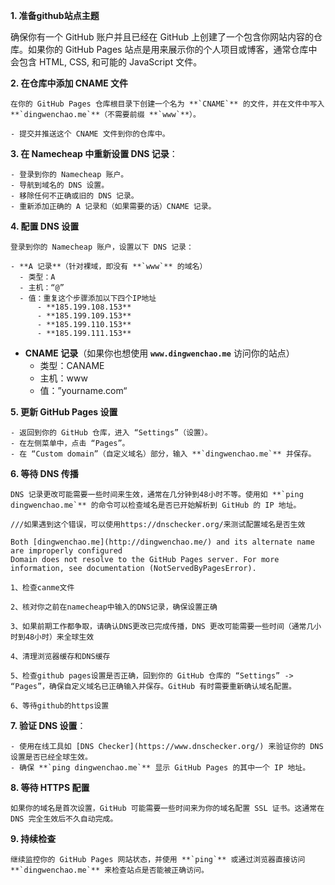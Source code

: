 
**1. 准备github站点主题**

   确保你有一个 GitHub 账户并且已经在 GitHub 上创建了一个包含你网站内容的仓库。如果你的 GitHub Pages 站点是用来展示你的个人项目或博客，通常仓库中会包含 HTML, CSS, 
   和可能的 JavaScript 文件。

**2. 在仓库中添加 CNAME 文件**

    在你的 GitHub Pages 仓库根目录下创建一个名为 **`CNAME`** 的文件，并在文件中写入 **`dingwenchao.me`**（不需要前缀 **`www`**）。

    - 提交并推送这个 CNAME 文件到你的仓库中。

**3. 在 Namecheap 中重新设置 DNS 记录**：

    - 登录到你的 Namecheap 账户。
    - 导航到域名的 DNS 设置。
    - 移除任何不正确或旧的 DNS 记录。
    - 重新添加正确的 A 记录和（如果需要的话）CNAME 记录。

**4. 配置 DNS 设置**

    登录到你的 Namecheap 账户，设置以下 DNS 记录：

    - **A 记录**（针对裸域，即没有 **`www`** 的域名）
      - 类型：A
      - 主机：“@”
      - 值：重复这个步骤添加以下四个IP地址
          - **185.199.108.153**
          - **185.199.109.153**
          - **185.199.110.153**
          - **185.199.111.153**
   - **CNAME 记录**（如果你也想使用 **`www.dingwenchao.me`** 访问你的站点）
       - 类型：CANAME
       - 主机：www
       - 值：”yourname.com“
    
**5. 更新 GitHub Pages 设置**
    
    - 返回到你的 GitHub 仓库，进入 “Settings”（设置）。
    - 在左侧菜单中，点击 “Pages”。
    - 在 “Custom domain”（自定义域名）部分，输入 **`dingwenchao.me`** 并保存。
    
**6. 等待 DNS 传播**
    
    DNS 记录更改可能需要一些时间来生效，通常在几分钟到48小时不等。使用如 **`ping dingwenchao.me`** 的命令可以检查域名是否已开始解析到 GitHub 的 IP 地址。
    
    ///如果遇到这个错误，可以使用https://dnschecker.org/来测试配置域名是否生效
    
    Both [dingwenchao.me](http://dingwenchao.me/) and its alternate name are improperly configured
    Domain does not resolve to the GitHub Pages server. For more information, see documentation (NotServedByPagesError).
    
    1、检查canme文件
    
    2、核对你之前在namecheap中输入的DNS记录，确保设置正确
    
    3、如果前期工作都争取，请确认DNS更改已完成传播，DNS 更改可能需要一些时间（通常几小时到48小时）来全球生效
    
    4、清理浏览器缓存和DNS缓存
    
    5、检查github pages设置是否正确，回到你的 GitHub 仓库的 “Settings” -> “Pages”，确保自定义域名已正确输入并保存。GitHub 有时需要重新确认域名配置。
    
    6、等待github的https设置
    
**7. 验证 DNS 设置**：
    
    - 使用在线工具如 [DNS Checker](https://www.dnschecker.org/) 来验证你的 DNS 设置是否已经全球生效。
    - 确保 **`ping dingwenchao.me`** 显示 GitHub Pages 的其中一个 IP 地址。
    
**8. 等待 HTTPS 配置**
    
    如果你的域名是首次设置，GitHub 可能需要一些时间来为你的域名配置 SSL 证书。这通常在 DNS 完全生效后不久自动完成。
    
**9. 持续检查**
    
    继续监控你的 GitHub Pages 网站状态，并使用 **`ping`** 或通过浏览器直接访问 **`dingwenchao.me`** 来检查站点是否能被正确访问。

